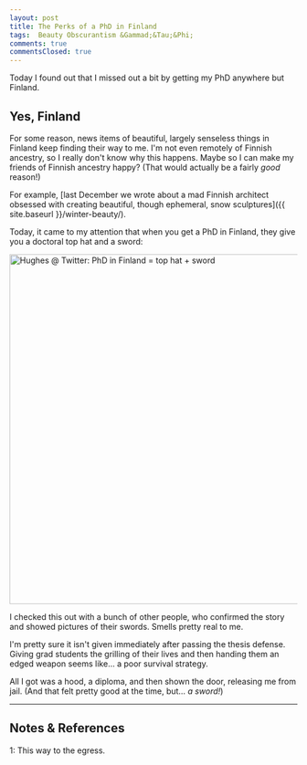 ```yaml
---
layout: post
title: The Perks of a PhD in Finland
tags:  Beauty Obscurantism &Gammad;&Tau;&Phi;
comments: true
commentsClosed: true
---
```


Today I found out that I missed out a bit by getting my PhD anywhere but Finland.  


## Yes, Finland  

For some reason, news items of beautiful, largely senseless things in Finland keep finding
their way to me.  I'm not even remotely of Finnish ancestry, so I really don't know why
this happens.  Maybe so I can make my friends of Finnish ancestry happy?  (That would
actually be a fairly _good_ reason!)  

For example, [last December we wrote about a mad Finnish architect obsessed with creating
beautiful, though ephemeral, snow sculptures]({{ site.baseurl }}/winter-beauty/).  

Today, it came to my attention that when you get a PhD in Finland, they give you a
doctoral top hat and a sword:  

<a href="https://twitter.com/AnnaGHughes/status/998599892657324033"><img src="{{ site.baseurl }}/images/2022-04-16-finland-phd-twitter-1.jpg" width="550" height="613" alt="Hughes @ Twitter: PhD in Finland = top hat + sword" title="Hughes @ Twitter: PhD in Finland = top hat + sword"></a>

I checked this out with a bunch of other people, who confirmed the story and showed
pictures of their swords.  Smells pretty real to me.  

I'm pretty sure it isn't given immediately after passing the thesis defense.  Giving grad students the
grilling of their lives and then handing them an edged weapon seems like&hellip; a
poor survival strategy.  

All I got was a hood, a diploma, and then shown the door, releasing me from jail.  (And
that felt pretty good at the time, but&hellip; _a sword!_)  

---

## Notes &amp; References  

<!--
<sup id="fn1a">[[1]](#fn1)</sup>

<a id="fn1">1</a>: ***, ["***"](***), *** [↩](#fn1a)  

<a href="{{ site.baseurl }}/images/***">
  <img src="{{ site.baseurl }}/images/***" width="400" height="***" alt="***" title="***" style="float: right; margin: 3px 3px 3px 3px; border: 1px solid #000000;">
</a>

<iframe width="400" height="224" src="***" allow="accelerometer; encrypted-media; gyroscope; picture-in-picture" allowfullscreen style="float: right; margin: 3px 3px 3px 3px; border: 1px solid #000000;"></iframe>
-->

<a id="fn1">1</a>: This way to the egress.  
